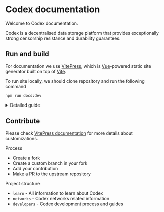 # Codex documentation

 Welcome to Codex documentation.

 Codex is a decentralised data storage platform that provides exceptionally strong censorship resistance and durability guarantees.


## Run and build

 For documentation we use [VitePress](https://vitepress.dev/), which is [Vue](https://vuejs.org/)-powered static site generator built on top of [Vite](https://vitejs.dev/).

 To run site locally, we should clone repository and run the following command
 ```shell
 npm run docs:dev
 ```

 <details>
 <summary>Detailed guide</summary>

 1. [Install](https://nodejs.org/en/download/package-manager) node 20 or [above](https://nodejs.org/en/about/previous-releases)

    Using [nvm](https://github.com/nvm-sh/nvm)
    ```shell
    # nvm
    curl -o- https://raw.githubusercontent.com/nvm-sh/nvm/v0.40.0/install.sh | bash

    # Node 22
    nvm install 22
    nvm use 22

    # Check
    node --version
    v22.6.0
    ```

 2. Clone repository
    ```shell
    git clone https://github.com/codex-storage/codex-docs
    cd codex-docs
    ```

 3. Start a local dev server with instant hot updates
    ```shell
    # Local
    npm run docs:dev

    # Expose
    npm run docs:dev -- --host
    ```

 4. [Build the site](https://vitepress.dev/guide/deploy)
    ```shell
    npm run docs:build

    # .vitepress/dist
    ```
 </details>


## Contribute

 Please check [VitePress documentation](https://vitepress.dev/) for more details about customizations.

 Process
 - Create a fork
 - Create a custom branch in your fork
 - Add your contribution
 - Make a PR to the upstream repository

 Project structure
 - `learn` - All information to learn about Codex
 - `networks` - Codex networks related information
 - `developers` - Codex development process and guides
